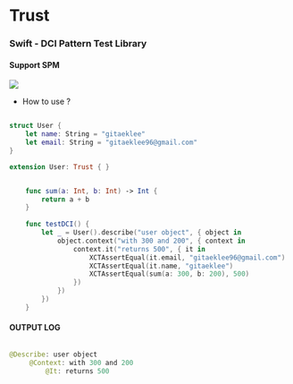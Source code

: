 # Trust

### Swift - DCI Pattern Test Library
#### Support SPM 

  <a href="https://github.com/LeeGitaek">
    <img src="https://img.shields.io/badge/iOS개발자-이기택-orange?style=flat" />
  </a>

- How to use ?
```swift

struct User {
    let name: String = "gitaeklee"
    let email: String = "gitaeklee96@gmail.com"
}

extension User: Trust { }

```

```swift

    func sum(a: Int, b: Int) -> Int {
        return a + b
    }
    
    func testDCI() {
        let _ = User().describe("user object", { object in
            object.context("with 300 and 200", { context in
                context.it("returns 500", { it in
                    XCTAssertEqual(it.email, "gitaeklee96@gmail.com")
                    XCTAssertEqual(it.name, "gitaeklee")
                    XCTAssertEqual(sum(a: 300, b: 200), 500)
                })
            })
        })
    }

```
#### OUTPUT LOG 
```swift

@Describe: user object 
	 @Context: with 300 and 200
		 @It: returns 500 
     

```
